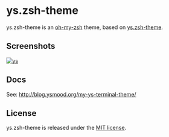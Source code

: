 # ys.zsh-theme

ys.zsh-theme is an [oh-my-zsh](http://ohmyz.sh/) theme, based on [ys.zsh-theme](https://gist.github.com/ysmood/6110461#file-ys-zsh-theme-sh).

## Screenshots

[![ys](http://7xt9gy.com1.z0.glb.clouddn.com/CC370B32-B968-4785-B64B-A56F14CCAE59.png)](http://7xt9gy.com1.z0.glb.clouddn.com/CC370B32-B968-4785-B64B-A56F14CCAE59.png)

## Docs

See: http://blog.ysmood.org/my-ys-terminal-theme/

## License

ys.zsh-theme is released under the [MIT license](https://github.com/zhangjx/ys.zsh-theme/blob/master/LICENSE).


